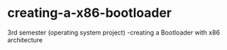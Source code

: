 # creating-a-x86-bootloader
3rd semester (operating system project)
-creating a Bootloader with x86 architecture
